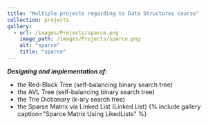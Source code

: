```yaml
---
title: "Multiple projects regarding to Data Structures course"
collection: projects
gallery:
  - url: /images/Projects/sparce.png  
    image_path: /images/Projects/sparce.png  
    alt: "sparce"
    title: "sparce"
---
```

***Designing and implementation of:***  
- the Red-Black Tree (self-balancing binary search tree)
- the AVL Tree (self-balancing binary search tree)
- the Trie Dictionary (k-ary search tree)
- the Sparse Matrix via Linked List (Linked List) 
{% include gallery caption="Sparce Matrix Using LikedLists" %}  




